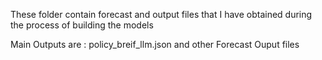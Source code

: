These folder contain forecast and output files that I have obtained during the process of building the models

Main Outputs are :
policy_breif_llm.json and other Forecast Ouput files
